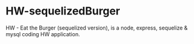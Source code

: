 # HW-sequelizedBurger
HW - Eat the Burger (sequelized version), is a node, express, sequelize &amp; mysql coding HW application.
